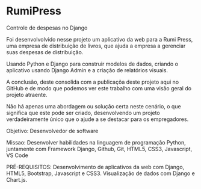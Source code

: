 # RumiPress
Controle de despesas no Django

Foi desenvolvolvido nesse projeto um aplicativo da web para a Rumi Press, uma empresa de distribuição de livros, que ajuda a empresa a gerenciar suas despesas de distribuição. 

Usando Python e Django para construir modelos de dados, criando o aplicativo usando Django Admin e a criação de relatórios visuais.

A conclusão, deste consolida com a publicaçõa deste projeto aqui no GitHub e de modo que podemos ver este trabalho com uma visão geral do projeto atraente.

Não há apenas uma abordagem ou solução certa neste cenário, o que significa que este pode ser criado, desenvolvendo um projeto verdadeiramente único que o ajude a se destacar para os empregadores.

Objetivo: Desenvolvedor de software

Missao: Desenvolver habilidades na linguagem de programação Python, juntamente com Framework Django, Github, Git, HTML5, CSS3, Javascript, VS Code 

PRÉ-REQUISITOS: Desenvolvimento de aplicativos da web com Django, HTML5, Bootstrap, Javascript e CSS3. Visualização de dados com Django e Chart.js.
